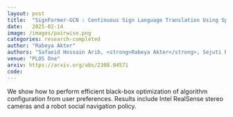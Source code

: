 ```yaml
---
layout: post
title:  "SignFormer-GCN : Continuous Sign Language Translation Using Spatio-Temporal Graph Convolutional Networks"
date:   2025-02-14
image: /images/pairwise.png
categories: research-completed
author: "Rabeya Akter"
authors: "Safaeid Hossain Arib, <strong>Rabeya Akter</strong>, Sejuti Rahman, Shafin Rahman"
venue: "PLOS One"
arxiv: https://arxiv.org/abs/2308.04571
code: 
---
```

We show how to perform efficient black-box optimization of algorithm configuration from user preferences. Results include Intel RealSense stereo cameras and a robot social navigation policy.